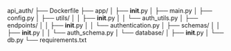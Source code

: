 api_auth/
├── Dockerfile
├── app/
│ ├── **init**.py
│ ├── main.py
│ ├── config.py
│ ├── utils/
│ │ ├── **init**.py
│ │ └── auth_utils.py
│ ├── endpoints/
│ │ ├── **init**.py
│ │ └── authentication.py
│ ├── schemas/
│ │ ├── **init**.py
│ │ └── auth_schema.py
│ └── database/
│ ├── **init**.py
│ └── db.py
└── requirements.txt
